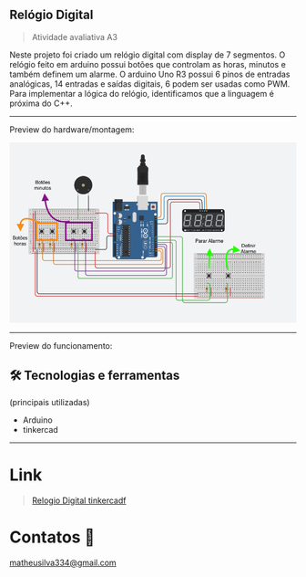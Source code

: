 ## Relógio Digital

> Atividade avaliativa A3

Neste projeto foi criado um relógio digital com display de 7 segmentos. O relógio feito em arduino possui botões que controlam as horas, minutos e também definem um alarme.
O arduino Uno R3 possui 6 pinos de entradas analógicas, 14 entradas e saídas digitais, 6 podem ser usadas como PWM. Para implementar a lógica do relógio, identificamos que a linguagem é próxima do C++.

---
Preview do hardware/montagem:

![preview](./assets/prototipo.png)


---
Preview do funcionamento:


## 🛠️ Tecnologias e ferramentas
(principais utilizadas)

- Arduino
- tinkercad

---

# Link
> [Relogio Digital tinkercadf](https://www.tinkercad.com/things/56Xygg0lGcy-cool-rottis/editel?returnTo=%2Fdashboard%3Ftype%3Dcircuits%26collection%3Dprojects%26id%3D6ha67qF31g4&sharecode=L6iIRyOHFaEiB1-Xh6bRU2-0U21b02C1kb3VhbW_iGw)

# Contatos 📧 
matheusilva334@gmail.com